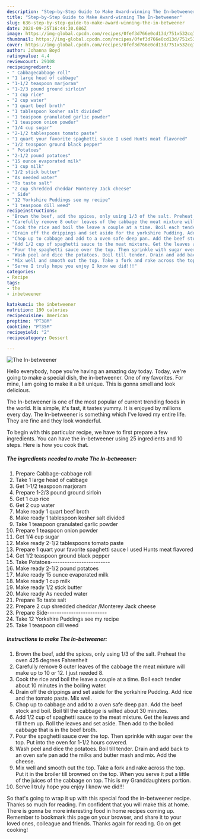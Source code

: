 ```yaml
---
description: "Step-by-Step Guide to Make Award-winning The In-betweener"
title: "Step-by-Step Guide to Make Award-winning The In-betweener"
slug: 636-step-by-step-guide-to-make-award-winning-the-in-betweener
date: 2020-09-25T16:44:30.686Z
image: https://img-global.cpcdn.com/recipes/0fef3d766e0cd13d/751x532cq70/the-in-betweener-recipe-main-photo.jpg
thumbnail: https://img-global.cpcdn.com/recipes/0fef3d766e0cd13d/751x532cq70/the-in-betweener-recipe-main-photo.jpg
cover: https://img-global.cpcdn.com/recipes/0fef3d766e0cd13d/751x532cq70/the-in-betweener-recipe-main-photo.jpg
author: Johanna Boyd
ratingvalue: 4.4
reviewcount: 29108
recipeingredient:
- " Cabbagecabbage roll"
- "1 large head of cabbage"
- "1-1/2 teaspoon marjoram"
- "1-2/3 pound ground sirloin"
- "1 cup rice"
- "2 cup water"
- "1 quart beef broth"
- "1 tablespoon kosher salt divided"
- "1 teaspoon granulated garlic powder"
- "1 teaspoon onion powder"
- "1/4 cup sugar"
- "2-1/2 tablespoons tomato paste"
- "1 quart your favorite spaghetti sauce I used Hunts meat flavored"
- "1/2 teaspoon ground black pepper"
- " Potatoes"
- "2-1/2 pound potatoes"
- "15 ounce evaporated milk"
- "1 cup milk"
- "1/2 stick butter"
- "As needed water"
- "To taste salt"
- "2 cup shredded cheddar Monterey Jack cheese"
- " Side"
- "12 Yorkshire Puddings see my recipe"
- "1 teaspoon dill weed"
recipeinstructions:
- "Brown the beef, add the spices, only using 1/3 of the salt. Preheat the oven 425 degrees Fahrenheit"
- "Carefully remove 8 outer leaves of the cabbage the meat mixture will make up to 10 or 12. I just needed 8."
- "Cook the rice and boil the leave a couple at a time. Boil each tender about 10 minutes in the boiling water."
- "Drain off the drippings and set aside for the yorkshire Pudding. Add rice and the tomato paste. Mix well."
- "Chop up to cabbage and add to a oven safe deep pan. Add the beef stock and boil. Boil till the cabbage is wilted about 30 minutes."
- "Add 1/2 cup of spaghetti sauce to the meat mixture. Get the leaves and fill them up. Roll the leaves and set aside. Then add to the boiled cabbage that is in the beef broth."
- "Pour the spaghetti sauce over the top. Then sprinkle with sugar over the top. Put into the oven for 1-1/2 hours covered."
- "Wash peel and dice the potatoes. Boil till tender. Drain and add back to an oven safe pan add the milks and butter mash and mix. Add the cheese."
- "Mix well and smooth out the top. Take a fork and rake across the top. Put it in the broiler till browned on the top. When you serve it put a little of the juices of the cabbage on top. This is my Granddaughters portion."
- "Serve I truly hope you enjoy I know we did!!!"
categories:
- Recipe
tags:
- the
- inbetweener

katakunci: the inbetweener 
nutrition: 190 calories
recipecuisine: American
preptime: "PT38M"
cooktime: "PT35M"
recipeyield: "2"
recipecategory: Dessert

---
```



![The In-betweener](https://img-global.cpcdn.com/recipes/0fef3d766e0cd13d/751x532cq70/the-in-betweener-recipe-main-photo.jpg)

Hello everybody, hope you're having an amazing day today. Today, we're going to make a special dish, the in-betweener. One of my favorites. For mine, I am going to make it a bit unique. This is gonna smell and look delicious.

The In-betweener is one of the most popular of current trending foods in the world. It is simple, it's fast, it tastes yummy. It is enjoyed by millions every day. The In-betweener is something which I've loved my entire life. They are fine and they look wonderful.




To begin with this particular recipe, we have to first prepare a few ingredients. You can have the in-betweener using 25 ingredients and 10 steps. Here is how you cook that.

<!--inarticleads1-->

##### The ingredients needed to make The In-betweener:

1. Prepare  Cabbage-cabbage roll
1. Take 1 large head of cabbage
1. Get 1-1/2 teaspoon marjoram
1. Prepare 1-2/3 pound ground sirloin
1. Get 1 cup rice
1. Get 2 cup water
1. Make ready 1 quart beef broth
1. Make ready 1 tablespoon kosher salt divided
1. Take 1 teaspoon granulated garlic powder
1. Prepare 1 teaspoon onion powder
1. Get 1/4 cup sugar
1. Make ready 2-1/2 tablespoons tomato paste
1. Prepare 1 quart your favorite spaghetti sauce I used Hunts meat flavored
1. Get 1/2 teaspoon ground black pepper
1. Take  Potatoes-------------------------
1. Make ready 2-1/2 pound potatoes
1. Make ready 15 ounce evaporated milk
1. Make ready 1 cup milk
1. Make ready 1/2 stick butter
1. Make ready As needed water
1. Prepare To taste salt
1. Prepare 2 cup shredded cheddar /Monterey Jack cheese
1. Prepare  Side-------------------------
1. Take 12 Yorkshire Puddings see my recipe
1. Take 1 teaspoon dill weed




<!--inarticleads2-->

##### Instructions to make The In-betweener:

1. Brown the beef, add the spices, only using 1/3 of the salt. Preheat the oven 425 degrees Fahrenheit
1. Carefully remove 8 outer leaves of the cabbage the meat mixture will make up to 10 or 12. I just needed 8.
1. Cook the rice and boil the leave a couple at a time. Boil each tender about 10 minutes in the boiling water.
1. Drain off the drippings and set aside for the yorkshire Pudding. Add rice and the tomato paste. Mix well.
1. Chop up to cabbage and add to a oven safe deep pan. Add the beef stock and boil. Boil till the cabbage is wilted about 30 minutes.
1. Add 1/2 cup of spaghetti sauce to the meat mixture. Get the leaves and fill them up. Roll the leaves and set aside. Then add to the boiled cabbage that is in the beef broth.
1. Pour the spaghetti sauce over the top. Then sprinkle with sugar over the top. Put into the oven for 1-1/2 hours covered.
1. Wash peel and dice the potatoes. Boil till tender. Drain and add back to an oven safe pan add the milks and butter mash and mix. Add the cheese.
1. Mix well and smooth out the top. Take a fork and rake across the top. Put it in the broiler till browned on the top. When you serve it put a little of the juices of the cabbage on top. This is my Granddaughters portion.
1. Serve I truly hope you enjoy I know we did!!!




So that's going to wrap it up with this special food the in-betweener recipe. Thanks so much for reading. I'm confident that you will make this at home. There is gonna be more interesting food in home recipes coming up. Remember to bookmark this page on your browser, and share it to your loved ones, colleague and friends. Thanks again for reading. Go on get cooking!

